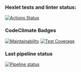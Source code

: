 ### Hexlet tests and linter status:
[![Actions Status](https://github.com/ya-makariy/java-project-lvl2/workflows/hexlet-check/badge.svg)](https://github.com/ya-makariy/java-project-lvl2/actions)

### CodeClimate Badges
[![Maintainability](https://api.codeclimate.com/v1/badges/104643f4b651fadb2773/maintainability)](https://codeclimate.com/github/ya-makariy/java-project-lvl2/maintainability)
[![Test Coverage](https://api.codeclimate.com/v1/badges/104643f4b651fadb2773/test_coverage)](https://codeclimate.com/github/ya-makariy/java-project-lvl2/test_coverage)

### Last pipeline status
[![Pipeline status](https://github.com/ya-makariy/java-project-lvl2/workflows/build-app/badge.svg)](https://github.com/ya-makariy/java-project-lvl2/actions)